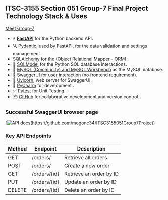 ﻿## ITSC-3155 Section 051 Group-7 Final Project Technology Stack & Uses

[Meet Group-7](https://raw.githubusercontent.com/mogonc34/ITSC3155051Group7Project/refs/heads/main/group_bio_template/index.html?token=GHSAT0AAAAAADCZBW5E24JYHPUNDRTD3M462AUATRA)

- ⚡ [**FastAPI**](https://fastapi.tiangolo.com) for the Python backend API.
- 🔍 [Pydantic](https://docs.pydantic.dev), used by FastAPI, for the data validation and settings management.
- [SQLAlchemy](https://www.sqlalchemy.org/) for the (Object Relational Mapper - ORM).
- 🧰 [SQLModel](https://sqlmodel.tiangolo.com) for the Python SQL database interactions.
- 💾 [MySQL (Community) and MySQL Workbench](https://www.mysql.com) as the MySQL database.
- 🚀 [SwaggerUI](https://swagger.io/tools/swagger-ui/) for user interaction (no frontend requirement).
- 💃 [Uvicorn](https://uvicorn.org), web server for SwaggerUI.
- 🐋 [PyCharm](https://www.jetbrains.com/pycharm/) for development .
- ✅ [Pytest](https://pytest.org) for Unit Testing.
- 📦 [GitHub](https://www.github.com) for collaborative development and version control.


### Successful SwaggerUI browser page
[![API docs](api/images/Group7_OROS_SwaggerUI_Screen1.png)(https://github.com/mogonc34/ITSC3155051Group7Project)

### Key API Endpoints
 | Method | Endpoint         | Description                  |
 |--------|------------------|------------------------------|
 | GET    | /orders/         | Retrieve all orders          |
 | POST   | /orders/         | Create a new order           |
 | GET    | /orders/{id}     | Retrieve an order by ID      |
 | PUT    | /orders/{id}     | Update an order by ID        |
 | DELETE | /orders/{id}     | Delete an order by ID        |